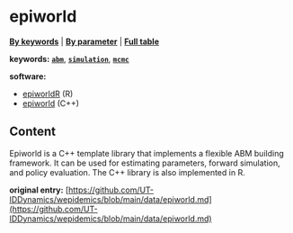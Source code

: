 <!--DO NOT EDIT BY HAND-->
 
#  epiworld 
 

[**By keywords**](../by-keyword.md) | [**By parameter**](../by-parameter.md) | [**Full table**](../full-table.md)
 
 
 
**keywords:** [**`abm`**](../by-keyword.md#abm), [**`simulation`**](../by-keyword.md#simulation), [**`mcmc`**](../by-keyword.md#mcmc) 
 
**software:**
 
 - [epiworldR](https://github.com/UofUEpi/epiworldR) (R) 
 - [epiworld](https://github.com/UofUEpi/epiworld) (C++) 


## Content

  Epiworld is a C++ template library that implements a flexible ABM building framework. It can be used for estimating parameters, forward simulation, and policy evaluation. The C++ library is also implemented in R.  


 **original entry:**  [https://github.com/UT-IDDynamics/wepidemics/blob/main/data/epiworld.md](https://github.com/UT-IDDynamics/wepidemics/blob/main/data/epiworld.md) 
